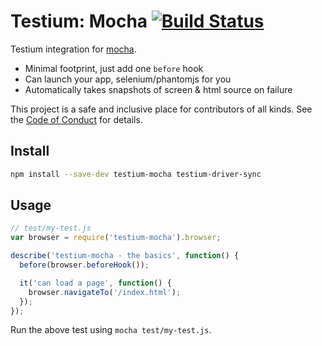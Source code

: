 # Testium: Mocha [![Build Status](https://travis-ci.org/testiumjs/testium-mocha.svg?branch=master)](https://travis-ci.org/testiumjs/testium-mocha)

Testium integration for [mocha](https://mochajs.org/).

* Minimal footprint, just add one `before` hook
* Can launch your app, selenium/phantomjs for you
* Automatically takes snapshots of screen & html source on failure

This project is a safe and inclusive place
for contributors of all kinds.
See the [Code of Conduct](CODE_OF_CONDUCT.md)
for details.

## Install

```bash
npm install --save-dev testium-mocha testium-driver-sync
```

## Usage

```js
// test/my-test.js
var browser = require('testium-mocha').browser;

describe('testium-mocha - the basics', function() {
  before(browser.beforeHook());

  it('can load a page', function() {
    browser.navigateTo('/index.html');
  });
});
```

Run the above test using `mocha test/my-test.js`.

